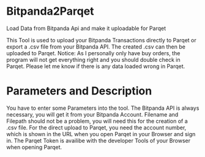 # Bitpanda2Parqet
Load Data from Bitpanda Api and make it uploadable for Parqet

This Tool is used to upload your Bitpanda Transactions directly to Parqet or export a .csv file from your Bitpanda API. The created .csv can then be uploaded to Parqet.
Notice: As I personally only have buy orders, the program will not get everything right and you should double check in Parqet. Please let me know if there is any data loaded wrong in Parqet.

# Parameters and Description

You have to enter some Parameters into the tool. The Bitpanda API is always necessary, you will get it from your Bitpanda Account. Filename and Filepath should not be a problem, you will need this for the creation of a .csv file. For the direct upload to Parqet, you need the account number, which is shown in the URL when you open Parqet in your Browser and sign in. The Parqet Token is availibe with the developer Tools of your Browser when opening Parqet.


